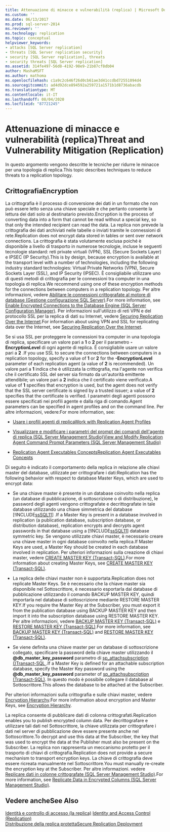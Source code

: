 ```yaml
---
title: Attenuazione di minacce e vulnerabilità (replica) | Microsoft Docs
ms.custom: ''
ms.date: 06/13/2017
ms.prod: sql-server-2014
ms.reviewer: ''
ms.technology: replication
ms.topic: conceptual
helpviewer_keywords:
- attacks [SQL Server replication]
- threats [SQL Server replication security]
- security [SQL Server replication], threats
- security threats [SQL Server replication]
ms.assetid: 314fe497-56d8-4192-98e9-21b87cf8db04
author: MashaMSFT
ms.author: mathoma
ms.openlocfilehash: c1a9c2c646f26d0cb61ae3d41ccdbd72551094d4
ms.sourcegitcommit: ad4d92dce894592a259721a1571b1d8736abacdb
ms.translationtype: MT
ms.contentlocale: it-IT
ms.lasthandoff: 08/04/2020
ms.locfileid: "87721245"
---
```

# <a name="threat-and-vulnerability-mitigation-replication"></a><span data-ttu-id="6774a-102">Attenuazione di minacce e vulnerabilità (replica)</span><span class="sxs-lookup"><span data-stu-id="6774a-102">Threat and Vulnerability Mitigation (Replication)</span></span>
  <span data-ttu-id="6774a-103">In questo argomento vengono descritte le tecniche per ridurre le minacce per una topologia di replica.</span><span class="sxs-lookup"><span data-stu-id="6774a-103">This topic describes techniques to reduce threats to a replication topology.</span></span>  
  
## <a name="encryption"></a><span data-ttu-id="6774a-104">Crittografia</span><span class="sxs-lookup"><span data-stu-id="6774a-104">Encryption</span></span>  
 <span data-ttu-id="6774a-105">La crittografia è il processo di conversione dei dati in un formato che non può essere letto senza una chiave speciale e che pertanto consente la lettura dei dati solo al destinatario previsto.</span><span class="sxs-lookup"><span data-stu-id="6774a-105">Encryption is the process of converting data into a form that cannot be read without a special key, so that only the intended recipient can read the data.</span></span> <span data-ttu-id="6774a-106">La replica non prevede la crittografia dei dati archiviati nelle tabelle o inviati tramite le connessioni di rete.</span><span class="sxs-lookup"><span data-stu-id="6774a-106">Replication does not encrypt data stored in tables or sent over network connections.</span></span> <span data-ttu-id="6774a-107">La crittografia è stata volutamente esclusa poiché è disponibile a livello di trasporto in numerose tecnologie, incluse le seguenti tecnologie standard: reti private virtuali (VPN), SSL (Secure Sockets Layer) e IPSEC (IP Security).</span><span class="sxs-lookup"><span data-stu-id="6774a-107">This is by design, because encryption is available at the transport level with a number of technologies, including the following industry standard technologies: Virtual Private Networks (VPN), Secure Sockets Layer (SSL), and IP Security (IPSEC).</span></span> <span data-ttu-id="6774a-108">È consigliabile utilizzare uno di questi metodi di crittografia per le connessioni tra computer in una topologia di replica.</span><span class="sxs-lookup"><span data-stu-id="6774a-108">We recommend using one of these encryption methods for the connections between computers in a replication topology.</span></span> <span data-ttu-id="6774a-109">Per altre informazioni, vedere [Abilitare le connessioni crittografate al motore di database &#40;Gestione configurazione SQL Server&#41;](../../../database-engine/configure-windows/enable-encrypted-connections-to-the-database-engine.md).</span><span class="sxs-lookup"><span data-stu-id="6774a-109">For more information, see [Enable Encrypted Connections to the Database Engine &#40;SQL Server Configuration Manager&#41;](../../../database-engine/configure-windows/enable-encrypted-connections-to-the-database-engine.md).</span></span> <span data-ttu-id="6774a-110">Per informazioni sull'utilizzo di reti VPN e del protocollo SSL per la replica di dati su Internet, vedere [Securing Replication Over the Internet](securing-replication-over-the-internet.md).</span><span class="sxs-lookup"><span data-stu-id="6774a-110">For information about using VPN and SSL for replicating data over the Internet, see [Securing Replication Over the Internet](securing-replication-over-the-internet.md).</span></span>  
  
 <span data-ttu-id="6774a-111">Se si usa SSL per proteggere le connessioni tra computer in una topologia di replica, specificare un valore pari a **1** o **2** per il parametro **-EncryptionLevel** di ogni agente di replica. È consigliabile usare un valore pari a **2** .</span><span class="sxs-lookup"><span data-stu-id="6774a-111">If you use SSL to secure the connections between computers in a replication topology, specify a value of **1** or **2** for the **-EncryptionLevel** parameter of each replication agent (a value of **2** is recommended).</span></span> <span data-ttu-id="6774a-112">Un valore pari a **1** indica che è utilizzata la crittografia, ma l'agente non verifica che il certificato SSL del server sia firmato da un'autorità emittente attendibile; un valore pari a **2** indica che il certificato viene verificato.</span><span class="sxs-lookup"><span data-stu-id="6774a-112">A value of **1** specifies that encryption is used, but the agent does not verify that the SSL server certificate is signed by a trusted issuer; a value of **2** specifies that the certificate is verified.</span></span> <span data-ttu-id="6774a-113">I parametri degli agenti possono essere specificati nei profili agente e dalla riga di comando.</span><span class="sxs-lookup"><span data-stu-id="6774a-113">Agent parameters can be specified in agent profiles and on the command line.</span></span> <span data-ttu-id="6774a-114">Per altre informazioni, vedere:</span><span class="sxs-lookup"><span data-stu-id="6774a-114">For more information, see:</span></span>  
  
-   [<span data-ttu-id="6774a-115">Usare i profili agenti di replica</span><span class="sxs-lookup"><span data-stu-id="6774a-115">Work with Replication Agent Profiles</span></span>](../agents/replication-agent-profiles.md)  
  
-   [<span data-ttu-id="6774a-116">Visualizzare e modificare i parametri del prompt dei comandi dell'agente di replica &#40;SQL Server Management Studio&#41;</span><span class="sxs-lookup"><span data-stu-id="6774a-116">View and Modify Replication Agent Command Prompt Parameters &#40;SQL Server Management Studio&#41;</span></span>](../agents/view-and-modify-replication-agent-command-prompt-parameters.md)  
  
-   [<span data-ttu-id="6774a-117">Replication Agent Executables Concepts</span><span class="sxs-lookup"><span data-stu-id="6774a-117">Replication Agent Executables Concepts</span></span>](../concepts/replication-agent-executables-concepts.md)  
  
 <span data-ttu-id="6774a-118">Di seguito è indicato il comportamento della replica in relazione alle chiavi master del database, utilizzate per crittografare i dati:</span><span class="sxs-lookup"><span data-stu-id="6774a-118">Replication has the following behavior with respect to database Master Keys, which are used to encrypt data:</span></span>  
  
-   <span data-ttu-id="6774a-119">Se una chiave master è presente in un database coinvolto nella replica (un database di pubblicazione, di sottoscrizione o di distribuzione), le password degli agenti vengono crittografate e decrittografate in tale database utilizzando una chiave simmetrica del database [!INCLUDE[ssSQL11](../../../includes/sssql11-md.md)] .</span><span class="sxs-lookup"><span data-stu-id="6774a-119">If a Master Key is present in a database involved in replication (a publication database, subscription database, or distribution database), replication encrypts and decrypts agent passwords in that database using a [!INCLUDE[ssSQL11](../../../includes/sssql11-md.md)] database symmetric key.</span></span> <span data-ttu-id="6774a-120">Se vengono utilizzate chiavi master, è necessario creare una chiave master in ogni database coinvolto nella replica.</span><span class="sxs-lookup"><span data-stu-id="6774a-120">If Master Keys are used, a Master Key should be created in each database involved in replication.</span></span> <span data-ttu-id="6774a-121">Per ulteriori informazioni sulla creazione di chiavi master, vedere [CREATE MASTER KEY &#40;Transact-SQL&#41;](/sql/t-sql/statements/create-master-key-transact-sql).</span><span class="sxs-lookup"><span data-stu-id="6774a-121">For more information about creating Master Keys, see [CREATE MASTER KEY &#40;Transact-SQL&#41;](/sql/t-sql/statements/create-master-key-transact-sql).</span></span>  
  
-   <span data-ttu-id="6774a-122">La replica delle chiavi master non è supportata.</span><span class="sxs-lookup"><span data-stu-id="6774a-122">Replication does not replicate Master Keys.</span></span> <span data-ttu-id="6774a-123">Se è necessario che la chiave master sia disponibile nel Sottoscrittore, è necessario esportarla dal database di pubblicazione utilizzando il comando BACKUP MASTER KEY, quindi importarla nel database di sottoscrizione mediante RESTORE MASTER KEY.</span><span class="sxs-lookup"><span data-stu-id="6774a-123">If you require the Master Key at the Subscriber, you must export it from the publication database using BACKUP MASTER KEY and then import it into the subscription database using RESTORE MASTER KEY.</span></span> <span data-ttu-id="6774a-124">Per altre informazioni, vedere [BACKUP MASTER KEY &#40;Transact-SQL&#41;](/sql/t-sql/statements/backup-master-key-transact-sql) e [RESTORE MASTER KEY &#40;Transact-SQL&#41;](/sql/t-sql/statements/restore-master-key-transact-sql).</span><span class="sxs-lookup"><span data-stu-id="6774a-124">For more information, see [BACKUP MASTER KEY &#40;Transact-SQL&#41;](/sql/t-sql/statements/backup-master-key-transact-sql) and [RESTORE MASTER KEY &#40;Transact-SQL&#41;](/sql/t-sql/statements/restore-master-key-transact-sql).</span></span>  
  
-   <span data-ttu-id="6774a-125">Se viene definita una chiave master per un database di sottoscrizione collegato, specificare la password della chiave master utilizzando il **@db_master_key_password** parametro di [sp_attachsubscription &#40;&#41;Transact-SQL ](/sql/relational-databases/system-stored-procedures/sp-attachsubscription-transact-sql).</span><span class="sxs-lookup"><span data-stu-id="6774a-125">If a Master Key is defined for an attachable subscription database, specify the Master Key password using the **@db_master_key_password** parameter of [sp_attachsubscription &#40;Transact-SQL&#41;](/sql/relational-databases/system-stored-procedures/sp-attachsubscription-transact-sql).</span></span> <span data-ttu-id="6774a-126">In questo modo è possibile collegare il database al Sottoscrittore.</span><span class="sxs-lookup"><span data-stu-id="6774a-126">This allows the database to be attached at the Subscriber.</span></span>  
  
 <span data-ttu-id="6774a-127">Per ulteriori informazioni sulla crittografia e sulle chiavi master, vedere [Encryption Hierarchy](../../security/encryption/encryption-hierarchy.md).</span><span class="sxs-lookup"><span data-stu-id="6774a-127">For more information about encryption and Master Keys, see [Encryption Hierarchy](../../security/encryption/encryption-hierarchy.md).</span></span>  
  
 <span data-ttu-id="6774a-128">La replica consente di pubblicare dati di colonna crittografati.</span><span class="sxs-lookup"><span data-stu-id="6774a-128">Replication enables you to publish encrypted column data.</span></span> <span data-ttu-id="6774a-129">Per decrittografare e utilizzare tali dati nel Sottoscrittore, la chiave utilizzata per crittografare i dati nel server di pubblicazione deve essere presente anche nel Sottoscrittore.</span><span class="sxs-lookup"><span data-stu-id="6774a-129">To decrypt and use this data at the Subscriber, the key that was used to encrypt the data at the Publisher must also be present on the Subscriber.</span></span> <span data-ttu-id="6774a-130">La replica non rappresenta un meccanismo protetto per il trasporto di chiavi di crittografia.</span><span class="sxs-lookup"><span data-stu-id="6774a-130">Replication does not provide a secure mechanism to transport encryption keys.</span></span> <span data-ttu-id="6774a-131">La chiave di crittografia deve essere ricreata manualmente nel Sottoscrittore.</span><span class="sxs-lookup"><span data-stu-id="6774a-131">You must manually re-create the encryption key at the Subscriber.</span></span> <span data-ttu-id="6774a-132">Per altre informazioni. vedere [Replicare dati in colonne crittografate &#40;SQL Server Management Studio&#41;](replicate-data-in-encrypted-columns-sql-server-management-studio.md).</span><span class="sxs-lookup"><span data-stu-id="6774a-132">For more information, see [Replicate Data in Encrypted Columns &#40;SQL Server Management Studio&#41;](replicate-data-in-encrypted-columns-sql-server-management-studio.md).</span></span>  
  
## <a name="see-also"></a><span data-ttu-id="6774a-133">Vedere anche</span><span class="sxs-lookup"><span data-stu-id="6774a-133">See Also</span></span>  
 <span data-ttu-id="6774a-134">[Identità e controllo di accesso &#40;la replica&#41;](identity-and-access-control-replication.md) </span><span class="sxs-lookup"><span data-stu-id="6774a-134">[Identity and Access Control &#40;Replication&#41;](identity-and-access-control-replication.md) </span></span>  
 [<span data-ttu-id="6774a-135">Distribuzione della replica protetta</span><span class="sxs-lookup"><span data-stu-id="6774a-135">Secure Replication Deployment</span></span>](view-and-modify-replication-security-settings.md)  
  
  
